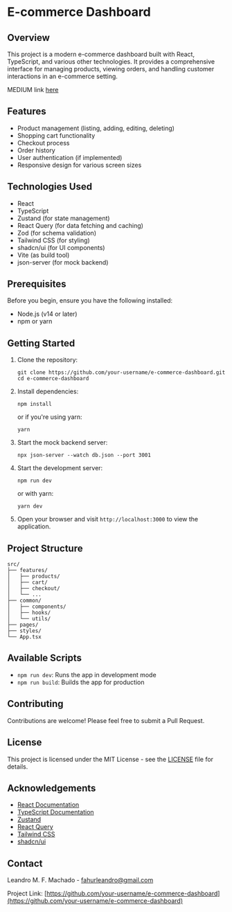 # E-commerce Dashboard

## Overview

This project is a modern e-commerce dashboard built with React, TypeScript, and various other technologies. It provides a comprehensive interface for managing products, viewing orders, and handling customer interactions in an e-commerce setting.

MEDIUM link [here](https://medium.com/@tech-adventurer/mastering-react-a-senior-developer-s-best-practices-framework-%EF%B8%8F-6ea5a41292ae?sk=64e5dbb64c2c2c70a7e23ec7677296cb)

## Features

- Product management (listing, adding, editing, deleting)
- Shopping cart functionality
- Checkout process
- Order history
- User authentication (if implemented)
- Responsive design for various screen sizes

## Technologies Used

- React
- TypeScript
- Zustand (for state management)
- React Query (for data fetching and caching)
- Zod (for schema validation)
- Tailwind CSS (for styling)
- shadcn/ui (for UI components)
- Vite (as build tool)
- json-server (for mock backend)

## Prerequisites

Before you begin, ensure you have the following installed:
- Node.js (v14 or later)
- npm or yarn

## Getting Started

1. Clone the repository:
   ```
   git clone https://github.com/your-username/e-commerce-dashboard.git
   cd e-commerce-dashboard
   ```

2. Install dependencies:
   ```
   npm install
   ```
   or if you're using yarn:
   ```
   yarn
   ```

3. Start the mock backend server:
   ```
   npx json-server --watch db.json --port 3001
   ```

4. Start the development server:
   ```
   npm run dev
   ```
   or with yarn:
   ```
   yarn dev
   ```

5. Open your browser and visit `http://localhost:3000` to view the application.

## Project Structure

```
src/
├── features/
│   ├── products/
│   ├── cart/
│   ├── checkout/
│   └── ...
├── common/
│   ├── components/
│   ├── hooks/
│   └── utils/
├── pages/
├── styles/
└── App.tsx
```

## Available Scripts

- `npm run dev`: Runs the app in development mode
- `npm run build`: Builds the app for production

## Contributing

Contributions are welcome! Please feel free to submit a Pull Request.

## License

This project is licensed under the MIT License - see the [LICENSE](LICENSE) file for details.

## Acknowledgements

- [React Documentation](https://reactjs.org/docs/getting-started.html)
- [TypeScript Documentation](https://www.typescriptlang.org/docs/)
- [Zustand](https://github.com/pmndrs/zustand)
- [React Query](https://react-query.tanstack.com/)
- [Tailwind CSS](https://tailwindcss.com/)
- [shadcn/ui](https://ui.shadcn.com/)

## Contact

Leandro M. F. Machado - fahurleandro@gmail.com

Project Link: [https://github.com/your-username/e-commerce-dashboard](https://github.com/your-username/e-commerce-dashboard)
